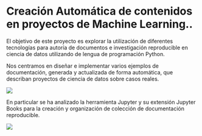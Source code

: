 # Creación Automática de contenidos en proyectos de Machine Learning..

El objetivo de este proyecto es explorar la utilización de diferentes tecnologías para autoría de documentos e investigación reproducible en ciencia de 
datos utilizando de lengua de programación Python.

Nos centramos en diseñar e implementar varios ejemplos de documentación, generada y actualizada de forma automática, que describan proyectos de ciencia
de datos sobre casos reales.

![](ML1.jpg)

En particular se ha analizado la herramienta Jupyter y su extensión Jupyter Books para la creación y organización de colección de documentación reproducible.

![](jupy_py.png)


